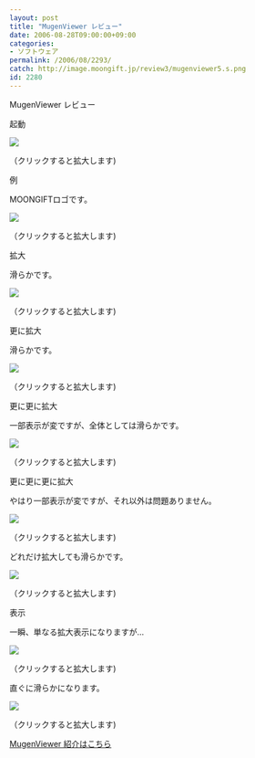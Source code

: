 ```yaml
---
layout: post
title: "MugenViewer レビュー"
date: 2006-08-28T09:00:00+09:00
categories:
- ソフトウェア
permalink: /2006/08/2293/
catch: http://image.moongift.jp/review3/mugenviewer5.s.png
id: 2280
---
```

MugenViewer レビュー  
<!--more-->

起動

  

[![](http://image.moongift.jp/review3/mugenviewer1.s.png)](http://image.moongift.jp/review3/mugenviewer1.png)  
  
（クリックすると拡大します)

  

例

  

MOONGIFTロゴです。

  

[![](http://image.moongift.jp/review3/mugenviewer2.s.png)](http://image.moongift.jp/review3/mugenviewer2.png)  
  
（クリックすると拡大します)

  

拡大

  

滑らかです。

  

[![](http://image.moongift.jp/review3/mugenviewer3.s.png)](http://image.moongift.jp/review3/mugenviewer3.png)  
  
（クリックすると拡大します)

  

更に拡大

  

滑らかです。

  

[![](http://image.moongift.jp/review3/mugenviewer4.s.png)](http://image.moongift.jp/review3/mugenviewer4.png)  
  
（クリックすると拡大します)

  

更に更に拡大

  

一部表示が変ですが、全体としては滑らかです。

  

[![](http://image.moongift.jp/review3/mugenviewer5.s.png)](http://image.moongift.jp/review3/mugenviewer5.png)  
  
（クリックすると拡大します)

  

更に更に更に拡大

  

やはり一部表示が変ですが、それ以外は問題ありません。

  

[![](http://image.moongift.jp/review3/mugenviewer6.s.png)](http://image.moongift.jp/review3/mugenviewer6.png)  
  
（クリックすると拡大します)

  

どれだけ拡大しても滑らかです。

  

[![](http://image.moongift.jp/review3/mugenviewer7.s.png)](http://image.moongift.jp/review3/mugenviewer7.png)  
  
（クリックすると拡大します)

  

表示

  

一瞬、単なる拡大表示になりますが…

  

[![](http://image.moongift.jp/review3/mugenviewer8.s.png)](http://image.moongift.jp/review3/mugenviewer8.png)  
  
（クリックすると拡大します)

  

直ぐに滑らかになります。

  

[![](http://image.moongift.jp/review3/mugenviewer9.s.png)](http://image.moongift.jp/review3/mugenviewer9.png)  
  
（クリックすると拡大します)

  

[MugenViewer 紹介はこちら](http://fw.moongift.jp/intro/i-2289.html)

